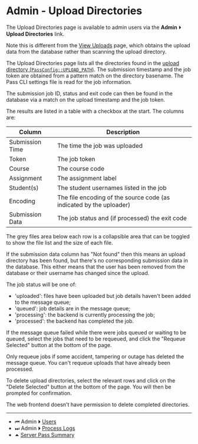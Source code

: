 # Admin - Upload Directories

The Upload Directories page is available to admin users via the
**Admin** ⏵ **Upload Directories** link.

Note this is different from the [View Uploads](list-uploads.md)
page, which obtains the upload data from the database rather than
scanning the upload directory.

The Upload Directories page lists all the directories found in the
[upload directory (`PassConfig::UPLOAD_PATH`)](setupfrontend.md).
The submission timestamp and the job token are obtained from a
pattern match on the directory basename. The Pass CLI settings file
is read for the job information.

The submission job ID, status and exit code can then be found in the
database via a match on the upload timestamp and the job token.

The results are listed in a table with a checkbox at the start.
The columns are:

| Column | Description |
| --- | --- |
| Submission Time | The time the job was uploaded |
| Token | The job token |
| Course | The course code |
| Assignment | The assignment label |
| Student(s) | The student usernames listed in the job |
| Encoding | The file encoding of the source code (as indicated by the uploader) |
| Submission Data | The job status and (if processed) the exit code |

The grey files area below each row is a collapsible area that can be toggled to show
the file list and the size of each file.

If the submission data column has "Not found" then this means an
upload directory has been found, but there's no corresponding
submission data in the database. This either means that the user has
been removed from the database or their username has changed since
the upload.

The job status will be one of:

 - 'uploaded': files have been uploaded but job details haven't been
   added to the message queue;
 - 'queued': job details are in the message queue;
 - 'processing': the backend is currently processing the job;
 - 'processed': the backend has completed the job.

If the message queue failed while there were jobs queued or waiting
to be queued, select the jobs that need to be requeued, and click
the "Requeue Selected" button at the bottom of the page.

Only requeue jobs if some accident, tampering or outage has deleted
the message queue. You can't requeue uploads that have already been
processed.

To delete upload directories, select the relevant rows and click on
the "Delete Selected" button at the bottom of the page. You will
then be prompted for confirmation.

The web frontend doesn't have permission to delete completed
directories.

---

 - &#x23EE; Admin ⏵  [Users](admin-users.md)
 - &#x23ED; Admin ⏵  [Process Logs](admin-processlogs.md)
 - &#x23F6; [Server Pass Summary](README.md)
